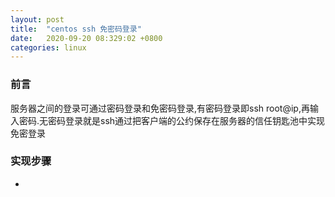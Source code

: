 ```yaml
---
layout: post
title:  "centos ssh 免密码登录"
date:   2020-09-20 08:329:02 +0800
categories: linux
---
```


### 前言
服务器之间的登录可通过密码登录和免密码登录,有密码登录即ssh root@ip,再输入密码.无密码登录就是ssh通过把客户端的公约保存在服务器的信任钥匙池中实现免密登录

### 实现步骤
- 